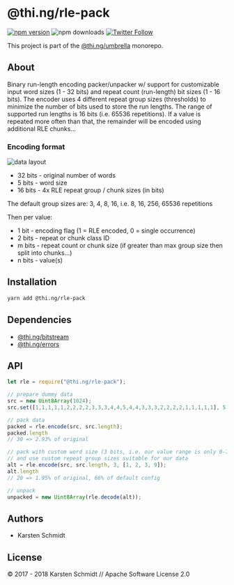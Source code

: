 # @thi.ng/rle-pack

[![npm version](https://img.shields.io/npm/v/@thi.ng/rle-pack.svg)](https://www.npmjs.com/package/@thi.ng/rle-pack)
![npm downloads](https://img.shields.io/npm/dm/@thi.ng/rle-pack.svg)
[![Twitter Follow](https://img.shields.io/twitter/follow/thing_umbrella.svg?style=flat-square&label=twitter)](https://twitter.com/thing_umbrella)

This project is part of the
[@thi.ng/umbrella](https://github.com/thi-ng/umbrella/) monorepo.

## About

Binary run-length encoding packer/unpacker w/ support for customizable
input word sizes (1 - 32 bits) and repeat count (run-length) bit sizes
(1 - 16 bits). The encoder uses 4 different repeat group sizes
(thresholds) to minimize the number of bits used to store the run
lengths. The range of supported run lengths is 16 bits (i.e. 65536
repetitions). If a value is repeated more often than that, the remainder
will be encoded using additional RLE chunks...

### Encoding format

![data layout](https://raw.githubusercontent.com/thi-ng/umbrella/master/assets/rle-layout.png)

- 32 bits - original number of words
- 5 bits - word size
- 16 bits - 4x RLE repeat group / chunk sizes (in bits)

The default group sizes are: 3, 4, 8, 16, i.e. 8, 16, 256, 65536 repetitions

Then per value:

- 1 bit - encoding flag (1 = RLE encoded, 0 = single occurrence)
- 2 bits - repeat or chunk class ID
- m bits - repeat count or chunk size (if greater than max group size
  then split into chunks...)
- n bits - value(s)

## Installation

```bash
yarn add @thi.ng/rle-pack
```

## Dependencies

- [@thi.ng/bitstream](https://github.com/thi-ng/umbrella/tree/master/packages/bitstream)
- [@thi.ng/errors](https://github.com/thi-ng/umbrella/tree/master/packages/errors)

## API

```ts
let rle = require("@thi.ng/rle-pack");
```

```ts
// prepare dummy data
src = new Uint8Array(1024);
src.set([1,1,1,1,1,2,2,2,2,3,3,3,4,4,5,4,4,3,3,3,2,2,2,2,1,1,1,1,1], 512);

// pack data
packed = rle.encode(src, src.length);
packed.length
// 30 => 2.93% of original

// pack with custom word size (3 bits, i.e. our value range is only 0-7)
// and use custom repeat group sizes suitable for our data
alt = rle.encode(src, src.length, 3, [1, 2, 3, 9]);
alt.length
// 20 => 1.95% of original, 66% of default config

// unpack
unpacked = new Uint8Array(rle.decode(alt));
```

## Authors

- Karsten Schmidt

## License

&copy; 2017 - 2018 Karsten Schmidt // Apache Software License 2.0